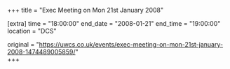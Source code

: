 +++
title = "Exec Meeting on Mon 21st January 2008"

[extra]
time = "18:00:00"
end_date = "2008-01-21"
end_time = "19:00:00"
location = "DCS"

original = "https://uwcs.co.uk/events/exec-meeting-on-mon-21st-january-2008-1474489005859/"    
+++



